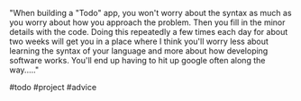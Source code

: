 "When building a "Todo" app, you won't worry about the syntax as much as you worry about how you approach the problem. Then you fill in the minor details with the code. Doing this repeatedly a few times each day for about two weeks will get you in a place where I think you'll worry less about learning the syntax of your language and more about how developing software works. You'll end up having to hit up google often along the way....."

#todo
#project
#advice
